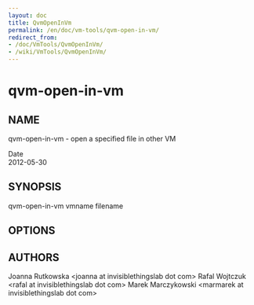 ```yaml
---
layout: doc
title: QvmOpenInVm
permalink: /en/doc/vm-tools/qvm-open-in-vm/
redirect_from:
- /doc/VmTools/QvmOpenInVm/
- /wiki/VmTools/QvmOpenInVm/
---
```


qvm-open-in-vm
==============

NAME
----

qvm-open-in-vm - open a specified file in other VM

Date  
2012-05-30

SYNOPSIS
--------

qvm-open-in-vm vmname filename

OPTIONS
-------

AUTHORS
-------

Joanna Rutkowska \<joanna at invisiblethingslab dot com\>
Rafal Wojtczuk \<rafal at invisiblethingslab dot com\>
Marek Marczykowski \<marmarek at invisiblethingslab dot com\>

